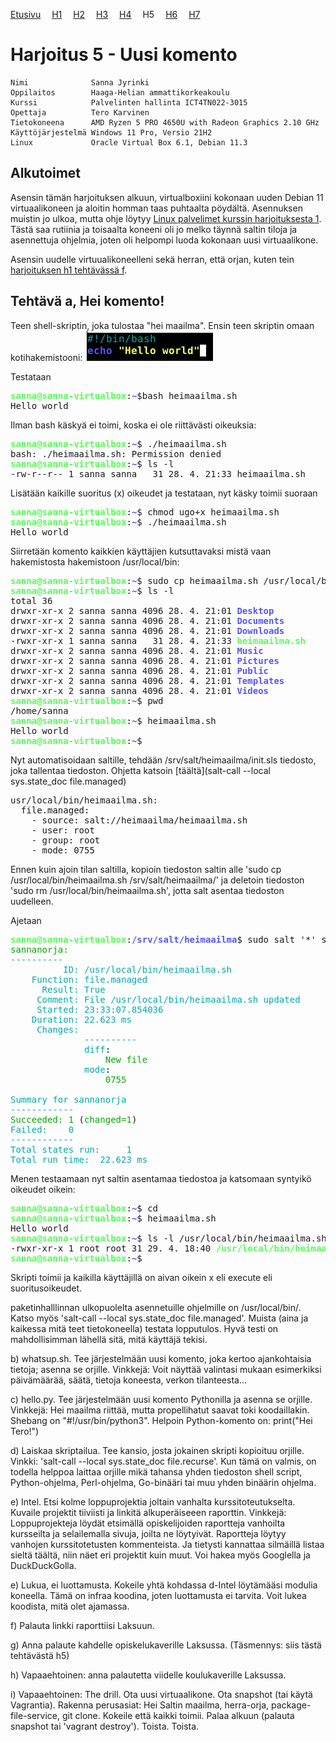 [Etusivu](http://jyrinsan.github.io/palvelintenhallinta/index.html) 
&emsp;[H1](http://jyrinsan.github.io/palvelintenhallinta/h1.html)
&emsp;[H2](http://jyrinsan.github.io/palvelintenhallinta/h2.html)
&emsp;[H3](http://jyrinsan.github.io/palvelintenhallinta/h3.html)
&emsp;[H4](http://jyrinsan.github.io/palvelintenhallinta/h4.html)
&emsp;H5
&emsp;[H6](http://jyrinsan.github.io/palvelintenhallinta/h6.html)
&emsp;[H7](http://jyrinsan.github.io/palvelintenhallinta/h7.html)

# Harjoitus 5 - Uusi komento

```
Nimi              Sanna Jyrinki
Oppilaitos        Haaga-Helian ammattikorkeakoulu
Kurssi            Palvelinten hallinta ICT4TN022-3015
Opettaja          Tero Karvinen
Tietokoneena      AMD Ryzen 5 PRO 4650U with Radeon Graphics 2.10 GHz
Käyttöjärjestelmä Windows 11 Pro, Versio 21H2
Linux             Oracle Virtual Box 6.1, Debian 11.3
```

## Alkutoimet

Asensin tämän harjoituksen alkuun, virtualboxiini kokonaan uuden Debian 11 virtuaalikoneen ja aloitin homman taas puhtaalta pöydältä. Asennuksen muistin jo ulkoa, mutta ohje löytyy [Linux palvelimet kurssin harjoituksesta 1](https://jyrinsan.github.io/h1.html). Tästä saa rutiinia ja toisaalta koneeni oli jo melko täynnä saltin tiloja ja asennettuja ohjelmia, joten oli helpompi luoda kokonaan uusi virtuaalikone.

Asensin uudelle virtuualikoneelleni sekä herran, että orjan, kuten tein [harjoituksen h1 tehtävässä f](https://jyrinsan.github.io/palvelintenhallinta/h1.html#f).

## Tehtävä a, Hei komento!

Teen shell-skriptin, joka tulostaa "hei maailma". Ensin teen skriptin omaan kotihakemistooni:
![Image](h5_images/h5_1.PNG)

Testataan
<pre><font color="#55FF55"><b>sanna@sanna-virtualbox</b></font>:<font color="#5555FF"><b>~</b></font>$bash heimaailma.sh 
Hello world
</pre>

Ilman bash käskyä ei toimi, koska ei ole riittävästi oikeuksia:
<pre><font color="#55FF55"><b>sanna@sanna-virtualbox</b></font>:<font color="#5555FF"><b>~</b></font>$ ./heimaailma.sh
bash: ./heimaailma.sh: Permission denied
<font color="#55FF55"><b>sanna@sanna-virtualbox</b></font>:<font color="#5555FF"><b>~</b></font>$ ls -l
-rw-r--r-- 1 sanna sanna   31 28. 4. 21:33 heimaailma.sh
</pre>

Lisätään kaikille suoritus (x) oikeudet ja testataan, nyt käsky toimii suoraan
<pre><font color="#55FF55"><b>sanna@sanna-virtualbox</b></font>:<font color="#5555FF"><b>~</b></font>$ chmod ugo+x heimaailma.sh 
<font color="#55FF55"><b>sanna@sanna-virtualbox</b></font>:<font color="#5555FF"><b>~</b></font>$ ./heimaailma.sh 
Hello world
</pre>

Siirretään komento kaikkien käyttäjien kutsuttavaksi mistä vaan hakemistosta hakemistoon /usr/local/bin:
<pre><font color="#55FF55"><b>sanna@sanna-virtualbox</b></font>:<font color="#5555FF"><b>~</b></font>$ sudo cp heimaailma.sh /usr/local/bin/
<font color="#55FF55"><b>sanna@sanna-virtualbox</b></font>:<font color="#5555FF"><b>~</b></font>$ ls -l
total 36
drwxr-xr-x 2 sanna sanna 4096 28. 4. 21:01 <font color="#5555FF"><b>Desktop</b></font>
drwxr-xr-x 2 sanna sanna 4096 28. 4. 21:01 <font color="#5555FF"><b>Documents</b></font>
drwxr-xr-x 2 sanna sanna 4096 28. 4. 21:01 <font color="#5555FF"><b>Downloads</b></font>
-rwxr-xr-x 1 sanna sanna   31 28. 4. 21:33 <font color="#55FF55"><b>heimaailma.sh</b></font>
drwxr-xr-x 2 sanna sanna 4096 28. 4. 21:01 <font color="#5555FF"><b>Music</b></font>
drwxr-xr-x 2 sanna sanna 4096 28. 4. 21:01 <font color="#5555FF"><b>Pictures</b></font>
drwxr-xr-x 2 sanna sanna 4096 28. 4. 21:01 <font color="#5555FF"><b>Public</b></font>
drwxr-xr-x 2 sanna sanna 4096 28. 4. 21:01 <font color="#5555FF"><b>Templates</b></font>
drwxr-xr-x 2 sanna sanna 4096 28. 4. 21:01 <font color="#5555FF"><b>Videos</b></font>
<font color="#55FF55"><b>sanna@sanna-virtualbox</b></font>:<font color="#5555FF"><b>~</b></font>$ pwd
/home/sanna
<font color="#55FF55"><b>sanna@sanna-virtualbox</b></font>:<font color="#5555FF"><b>~</b></font>$ heimaailma.sh
Hello world
<font color="#55FF55"><b>sanna@sanna-virtualbox</b></font>:<font color="#5555FF"><b>~</b></font>$ 
</pre>

Nyt automatisoidaan saltille, tehdään /srv/salt/heimaailma/init.sls tiedosto, joka tallentaa tiedoston. Ohjetta katsoin [täältä](salt-call --local sys.state_doc file.managed)

<pre>usr/local/bin/heimaailma.sh:
  file.managed:
    - source: salt://heimaailma/heimaailma.sh
    - user: root
    - group: root
    - mode: 0755
</pre>

Ennen kuin ajoin tilan saltilla, kopioin tiedoston saltin alle 'sudo cp /usr/local/bin/heimaailma.sh /srv/salt/heimaailma/' ja deletoin tiedoston 'sudo rm /usr/local/bin/heimaailma.sh', jotta salt asentaa tiedoston uudelleen.

Ajetaan
<pre><font color="#55FF55"><b>sanna@sanna-virtualbox</b></font>:<font color="#5555FF"><b>/srv/salt/heimaailma</b></font>$ sudo salt &apos;*&apos; state.apply heimaailma
<font color="#00AA00">sannanorja:</font>
<font color="#00AAAA">----------</font>
    <font color="#00AAAA">      ID: /usr/local/bin/heimaailma.sh</font>
    <font color="#00AAAA">Function: file.managed</font>
    <font color="#00AAAA">  Result: True</font>
    <font color="#00AAAA"> Comment: File /usr/local/bin/heimaailma.sh updated</font>
    <font color="#00AAAA"> Started: 23:33:07.854036</font>
    <font color="#00AAAA">Duration: 22.623 ms</font>
<font color="#00AAAA">     Changes:   </font>
<font color="#00AAAA">              ----------</font>
              <font color="#00AAAA">diff</font>:
                  <font color="#00AA00">New file</font>
              <font color="#00AAAA">mode</font>:
                  <font color="#00AA00">0755</font>

<font color="#00AAAA">Summary for sannanorja</font>
<font color="#00AAAA">------------</font>
<font color="#00AA00">Succeeded: 1</font> (<font color="#00AA00">changed=1</font>)
<font color="#00AAAA">Failed:    0</font>
<font color="#00AAAA">------------</font>
<font color="#00AAAA">Total states run:     1</font>
<font color="#00AAAA">Total run time:  22.623 ms</font>
</pre>

Menen testaamaan nyt saltin asentamaa tiedostoa ja katsomaan syntyikö oikeudet oikein:
<pre><font color="#55FF55"><b>sanna@sanna-virtualbox</b></font>:<font color="#5555FF"><b>~</b></font>$ cd
<font color="#55FF55"><b>sanna@sanna-virtualbox</b></font>:<font color="#5555FF"><b>~</b></font>$ heimaailma.sh
Hello world
<font color="#55FF55"><b>sanna@sanna-virtualbox</b></font>:<font color="#5555FF"><b>~</b></font>$ ls -l /usr/local/bin/heimaailma.sh 
-rwxr-xr-x 1 root root 31 29. 4. 18:40 <font color="#55FF55"><b>/usr/local/bin/heimaailma.sh</b></font>
<font color="#55FF55"><b>sanna@sanna-virtualbox</b></font>:<font color="#5555FF"><b>~</b></font>$ 
</pre>

Skripti toimii ja kaikilla käyttäjillä on aivan oikein x eli execute eli suoritusoikeudet.

paketinhalllinnan ulkopuolelta asennetuille ohjelmille on /usr/local/bin/. Katso myös 'salt-call --local sys.state_doc file.managed'. Muista (aina ja kaikessa mitä teet tietokoneella) testata lopputulos. Hyvä testi on mahdollisimman lähellä sitä, mitä käyttäjä tekisi.

b) whatsup.sh. Tee järjestelmään uusi komento, joka kertoo ajankohtaisia tietoja; asenna se orjille. Vinkkejä: Voit näyttää valintasi mukaan esimerkiksi päivämäärää, säätä, tietoja koneesta, verkon tilanteesta...

c) hello.py. Tee järjestelmään uusi komento Pythonilla ja asenna se orjille. Vinkkejä: Hei maailma riittää, mutta propellihatut saavat toki koodaillakin. Shebang on "#!/usr/bin/python3". Helpoin Python-komento on: print("Hei Tero!")

d) Laiskaa skriptailua. Tee kansio, josta jokainen skripti kopioituu orjille. Vinkki: 'salt-call --local sys.state_doc file.recurse'. Kun tämä on valmis, on todella helppoa laittaa orjille mikä tahansa yhden tiedoston shell script, Python-ohjelma, Perl-ohjelma, Go-binääri tai muu yhden binäärin ohjelma.

e) Intel. Etsi kolme loppuprojektia joltain vanhalta kurssitoteutukselta. Kuvaile projektit tiiviisti ja linkitä alkuperäiseeen raporttin. Vinkkejä: Loppuprojekteja löydät etsimällä opiskelijoiden raportteja vanhoilta kursseilta ja selailemalla sivuja, joilta ne löytyivät. Raportteja löytyy vanhojen kurssitotetusten kommenteista. Ja tietysti kannattaa silmäillä listaa sieltä täältä, niin näet eri projektit kuin muut. Voi hakea myös Googlella ja DuckDuckGolla.

e) Lukua, ei luottamusta. Kokeile yhtä kohdassa d-Intel löytämääsi modulia koneella. Tämä on infraa koodina, joten luottamusta ei tarvita. Voit lukea koodista, mitä olet ajamassa.

f) Palauta linkki raporttiisi Laksuun.

g) Anna palaute kahdelle opiskelukaverille Laksussa. (Täsmennys: siis tästä tehtävästä h5)

h) Vapaaehtoinen: anna palautetta viidelle koulukaverille Laksussa.

i) Vapaaehtoinen: The drill. Ota uusi virtuaalikone. Ota snapshot (tai käytä Vagrantia). Rakenna perusasiat: Hei Saltin maailma, herra-orja, package-file-service, git clone. Kokeile että kaikki toimii. Palaa alkuun (palauta snapshot tai 'vagrant destroy'). Toista. Toista.
